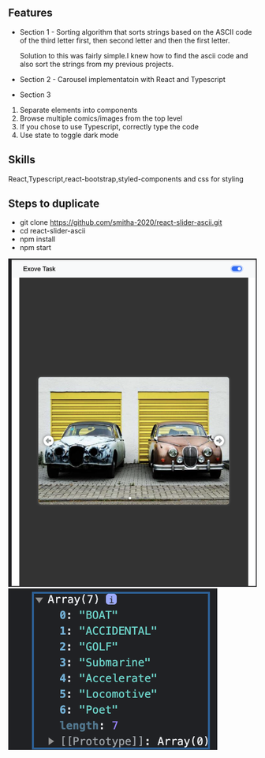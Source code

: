 ## Features
- Section 1 - Sorting algorithm that sorts strings based on the ASCII code of the third letter first, then second letter and then the first letter.

  Solution to this was fairly simple.I knew how to find the ascii code and also sort the strings from my previous projects.
  
- Section 2 - Carousel implementatoin with React and Typescript
  
- Section 3
1. Separate elements into components
2. Browse multiple comics/images from the top level
3. If you chose to use Typescript, correctly type the code
4.  Use state to toggle dark mode

## Skills
React,Typescript,react-bootstrap,styled-components and css for styling


## Steps to duplicate
- git clone https://github.com/smitha-2020/react-slider-ascii.git
- cd react-slider-ascii
- npm install
- npm start

![alt text](https://github.com/smitha-2020/react-slider-ascii/blob/main/exoveTask.png)
![alt text](https://github.com/smitha-2020/react-slider-ascii/blob/main/exovetask2.png)


